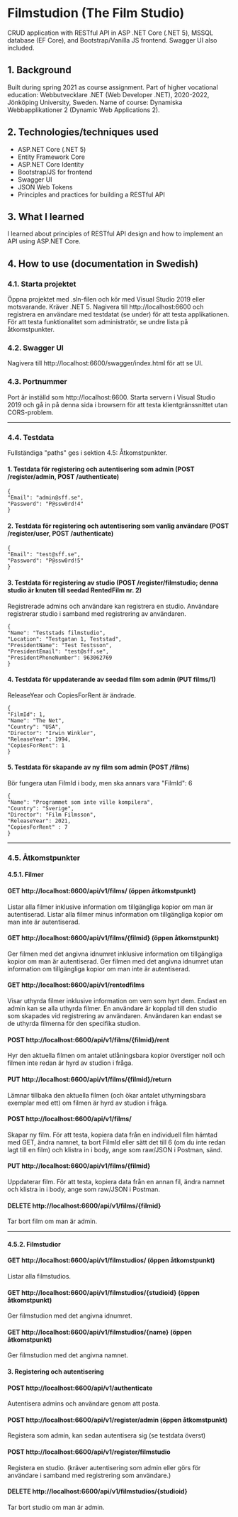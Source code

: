 # Filmstudion (The Film Studio)
CRUD application with RESTful API in ASP .NET Core (.NET 5), MSSQL database (EF Core), and Bootstrap/Vanilla JS frontend. Swagger UI also included.

## 1. Background

Built during spring 2021 as course assignment. Part of higher vocational education: Webbutvecklare .NET (Web Developer .NET), 2020-2022, Jönköping University, Sweden. Name of course: Dynamiska Webbapplikationer 2 (Dynamic Web Applications 2). 

## 2. Technologies/techniques used

* ASP.NET Core (.NET 5) 
* Entity Framework Core
* ASP.NET Core Identity
* Bootstrap/JS for frontend
* Swagger UI
* JSON Web Tokens
* Principles and practices for building a RESTful API

## 3. What I learned

I learned about principles of RESTful API design and how to implement an API using ASP.NET Core.

## 4. How to use (documentation in Swedish)

### 4.1. Starta projektet

Öppna projektet med .sln-filen och kör med 
Visual Studio 2019 eller motsvarande. Kräver .NET 5. 
Nagivera till http://localhost:6600 och registrera en användare
med testdatat (se under) för att testa applikationen.
För att testa funktionalitet som administratör, se undre lista 
på åtkomstpunkter.

### 4.2. Swagger UI

Nagivera till http://localhost:6600/swagger/index.html för
att se UI. 

### 4.3. Portnummer

Port är inställd som http://localhost:6600.
Starta servern i Visual Studio 2019 och gå in på denna sida i browsern för att testa klientgränssnittet utan CORS-problem. 
***

### 4.4. Testdata

Fullständiga "paths" ges i sektion 4.5: Åtkomstpunkter.

#### 1. Testdata för registering och autentisering som admin (POST /register/admin, POST /authenticate)

```
{
"Email": "admin@sff.se", 
"Password": "P@ssw0rd!4"
}
```
#### 2. Testdata för registering och autentisering som vanlig användare (POST /register/user, POST /authenticate)

```
{
"Email": "test@sff.se", 
"Password": "P@ssw0rd!5"
}
```
#### 3. Testdata för registering av studio (POST /register/filmstudio; denna studio är knuten till seedad RentedFilm nr. 2)

Registrerade admins och användare kan registrera en studio. 
Användare registrerar studio i samband med registrering av användaren.

```
{
"Name": "Teststads filmstudio",
"Location": "Testgatan 1, Teststad",
"PresidentName": "Test Testsson",
"PresidentEmail": "test@sff.se",
"PresidentPhoneNumber": 963062769
}
```
#### 4. Testdata för uppdaterande av seedad film som admin (PUT films/1)

ReleaseYear och CopiesForRent är ändrade. 

```
{
"FilmId": 1,   
"Name": "The Net",
"Country": "USA",
"Director": "Irwin Winkler",
"ReleaseYear": 1994, 
"CopiesForRent": 1 
}
```

#### 5. Testdata för skapande av ny film som admin (POST /films)

Bör fungera utan FilmId i body, men ska annars vara "FilmId": 6

```
{
"Name": "Programmet som inte ville kompilera",
"Country": "Sverige",
"Director": "Film Filmsson",
"ReleaseYear": 2021,
"CopiesForRent" : 7
}
```
***

### 4.5. Åtkomstpunkter

#### 4.5.1. Filmer

#### GET http://localhost:6600/api/v1/films/ (öppen åtkomstpunkt)

Listar alla filmer inklusive information om tillgängliga kopior om man är autentiserad.
Listar alla filmer minus information om tillgängliga kopior om man inte är autentiserad. 

#### GET http://localhost:6600/api/v1/films/{filmid} (öppen åtkomstpunkt)

Ger filmen med det angivna idnumret inklusive information om tillgängliga kopior om man är autentiserad.
Ger filmen med det angivna idnumret utan information om tillgängliga kopior om man inte är autentiserad. 

#### GET http://localhost:6600/api/v1/rentedfilms

Visar uthyrda filmer inklusive information om vem som hyrt dem. Endast en admin kan se alla uthyrda filmer. En användare är kopplad till den studio som skapades vid registrering av användaren.
Användaren kan endast se de uthyrda filmerna för den specifika studion. 

#### POST http://localhost:6600/api/v1/films/{filmid}/rent

Hyr den aktuella filmen om antalet utlåningsbara kopior överstiger noll och filmen inte redan är hyrd av studion i fråga. 

#### PUT http://localhost:6600/api/v1/films/{filmid}/return

Lämnar tillbaka den aktuella filmen (och ökar antalet uthyrningsbara exemplar med ett) om filmen är hyrd av studion i fråga.

#### POST http://localhost:6600/api/v1/films/

Skapar ny film. För att testa, kopiera data från en individuell film hämtad med GET, ändra namnet, ta bort FilmId eller sätt det till 6 (om du inte redan lagt till en film) och klistra in i body, ange som raw/JSON i Postman, sänd.

#### PUT http://localhost:6600/api/v1/films/{filmid}

Uppdaterar film. För att testa, kopiera data från en annan fil, ändra namnet och klistra in i body, ange som raw/JSON i Postman. 

#### DELETE http://localhost:6600/api/v1/films/{filmid}

Tar bort film om man är admin.

***

#### 4.5.2. Filmstudior

#### GET http://localhost:6600/api/v1/filmstudios/ (öppen åtkomstpunkt)

Listar alla filmstudios. 

#### GET http://localhost:6600/api/v1/filmstudios/{studioid} (öppen åtkomstpunkt)

Ger filmstudion med det angivna idnumret. 

#### GET http://localhost:6600/api/v1/filmstudios/{name} (öppen åtkomstpunkt)

Ger filmstudion med det angivna namnet. 

#### 3. Registering och autentisering

#### POST http://localhost:6600/api/v1/authenticate

Autentisera admins och användare genom att posta.

#### POST http://localhost:6600/api/v1/register/admin (öppen åtkomstpunkt)

Registera som admin, kan sedan autentisera sig (se testdata överst)  

#### POST http://localhost:6600/api/v1/register/filmstudio

Registera en studio. (kräver autentisering som admin eller görs för användare i samband med registrering som användare.) 

#### DELETE http://localhost:6600/api/v1/filmstudios/{studioid} 

Tar bort studio om man är admin. 